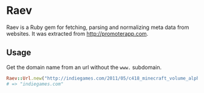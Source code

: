 Raev
====

Raev is a Ruby gem for fetching, parsing and normalizing meta data from websites. It was extracted from http://promoterapp.com.

Usage
-----

Get the domain name from an url without the `www.` subdomain.

```ruby
Raev::Url.new("http://indiegames.com/2011/05/c418_minecraft_volume_alpha.html").base
# => "indiegames.com"
```